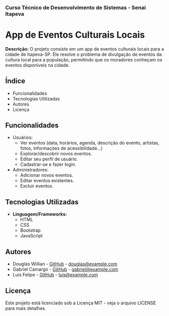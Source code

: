 ### Curso Técnico de Desenvolvimento de Sistemas - Senai Itapeva
# App de Eventos Culturais Locais

**Descrição:**
O projeto consiste em um app de eventos culturais locais para a cidade de Itapeva-SP. Ele resolve o problema de divulgação de eventos da cultura local para a população, permitindo que os moradores conheçam os eventos disponíveis na cidade. 

## Índice
- Funcionalidades
- Tecnologias Utilizadas
- Autores
- Licença

## Funcionalidades
- Usuários:
  - Ver eventos (data, horários, agenda, descrição do evento, artistas, fotos, informações de acessibilidade...)
  - Explorar/descobrir novos eventos.
  - Editar seu perfil de usuário.
  - Cadastrar-se e fazer login.
- Administradores:
  - Adicionar novos eventos.
  - Editar eventos existentes.
  - Excluir eventos.

## Tecnologias Utilizadas
- **Linguagem/Frameworks:**
  - HTML
  - CSS
  - Bootstrap
  - JavaScript

## Autores
- Douglas Willian - [GitHub](#) - douglas@example.com
- Gabriel Camargo - [GitHub](#) - gabriel@example.com
- Luis Felipe - [GitHub](#) - luis@example.com

## Licença
Este projeto está licenciado sob a Licença MIT - veja o arquivo LICENSE para mais detalhes.